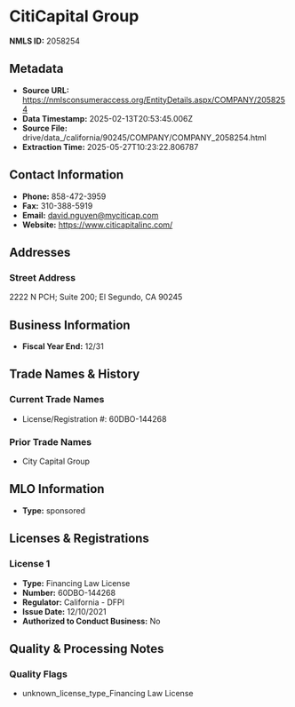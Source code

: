 # CitiCapital Group

**NMLS ID:** 2058254

## Metadata
- **Source URL:** https://nmlsconsumeraccess.org/EntityDetails.aspx/COMPANY/2058254
- **Data Timestamp:** 2025-02-13T20:53:45.006Z
- **Source File:** drive/data_/california/90245/COMPANY/COMPANY_2058254.html
- **Extraction Time:** 2025-05-27T10:23:22.806787

## Contact Information
- **Phone:** 858-472-3959
- **Fax:** 310-388-5919
- **Email:** david.nguyen@myciticap.com
- **Website:** https://www.citicapitalinc.com/

## Addresses
### Street Address
2222 N PCH; Suite 200; El Segundo, CA 90245

## Business Information
- **Fiscal Year End:** 12/31

## Trade Names & History
### Current Trade Names
- License/Registration #: 60DBO-144268

### Prior Trade Names
- City Capital Group

## MLO Information
- **Type:** sponsored

## Licenses & Registrations

### License 1
- **Type:** Financing Law License
- **Number:** 60DBO-144268
- **Regulator:** California - DFPI
- **Issue Date:** 12/10/2021
- **Authorized to Conduct Business:** No

## Quality & Processing Notes
### Quality Flags
- unknown_license_type_Financing Law License
